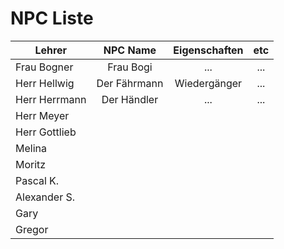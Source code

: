 # NPC Liste

| Lehrer        |   NPC Name   | Eigenschaften | etc |
| ------------- | :----------: | :-----------: | :-: |
| Frau Bogner   |  Frau Bogi   |      ...      | ... |
| Herr Hellwig  | Der Fährmann | Wiedergänger  | ... |
| Herr Herrmann | Der Händler  |      ...      | ... |
| Herr Meyer    |              |               |     |
| Herr Gottlieb |              |               |     |
| Melina        |              |               |     |
| Moritz        |              |               |     |
| Pascal K.     |              |               |     |
| Alexander S.  |              |               |     |
| Gary          |              |               |     |
| Gregor        |              |               |     |
